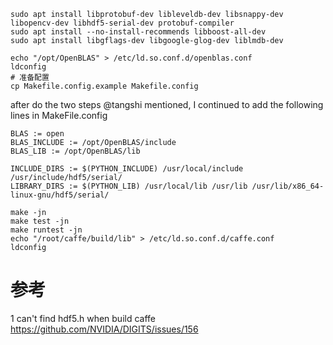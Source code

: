 
```
sudo apt install libprotobuf-dev libleveldb-dev libsnappy-dev libopencv-dev libhdf5-serial-dev protobuf-compiler
sudo apt install --no-install-recommends libboost-all-dev
sudo apt install libgflags-dev libgoogle-glog-dev liblmdb-dev 
```

```
echo "/opt/OpenBLAS" > /etc/ld.so.conf.d/openblas.conf
ldconfig
# 准备配置
cp Makefile.config.example Makefile.config
```

after do the two steps @tangshi mentioned, I continued to add the following lines in MakeFile.config  
```
BLAS := open
BLAS_INCLUDE := /opt/OpenBLAS/include
BLAS_LIB := /opt/OpenBLAS/lib

INCLUDE_DIRS := $(PYTHON_INCLUDE) /usr/local/include /usr/include/hdf5/serial/
LIBRARY_DIRS := $(PYTHON_LIB) /usr/local/lib /usr/lib /usr/lib/x86_64-linux-gnu/hdf5/serial/
```


```
make -jn
make test -jn
make runtest -jn
echo "/root/caffe/build/lib" > /etc/ld.so.conf.d/caffe.conf
ldconfig
```


# 参考
1 can't find hdf5.h when build caffe  
<https://github.com/NVIDIA/DIGITS/issues/156>